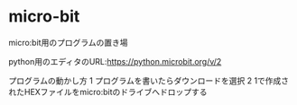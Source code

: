 # micro-bit
micro:bit用のプログラムの置き場

python用のエディタのURL:https://python.microbit.org/v/2

プログラムの動かし方
1 プログラムを書いたらダウンロードを選択
2 1で作成されたHEXファイルをmicro:bitのドライブへドロップする
